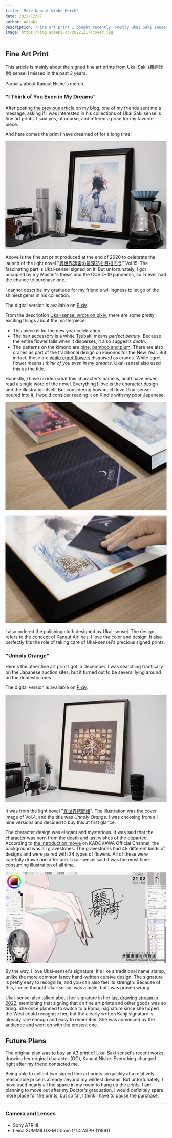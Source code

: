```yaml
---
title: 'More Kanaut Nishe Merch'
date: 2022/12/07
author: Aozaki
description: "Fine art print I bought recently. Mostly Ukai Saki sensei's signed versions."
image: https://img.aozaki.cc/20221217/cover.jpg
---
```


## Fine Art Print

This article is mainly about the signed fine art prints from Ukai Saki (鵜飼沙樹) sensei I missed in the past 3 years.

Partially about Kanaut Nishe's merch.

### "I Think of You Even in My Dreams"

After posting [the previous article](./kanaut-nishe-merch) on my blog, one of my friends sent me a message, asking if I was interested in his collections of Ukai Saki sensei's fine art prints. I said yes, of course, and offered a price for my favorite piece.

And here comes the print I have dreamed of for a long time!

![0001](../../public/images/20221217/0001.jpg)

Above is the fine art print produced at the end of 2020 to celebrate the launch of the light novel "[異世界迷宮の最深部を目指そう](https://www.amazon.co.jp/dp/4865548254)" Vol.15. The fascinating part is Ukai-sensei signed on it! But unfortunately, I got occupied by my Master's thesis and the COVID-19 pandemic, so I never had the chance to purchase one.

I cannot describe my gratitude for my friend's willingness to let go of the shiniest gems in his collection.

The digital version is available on [Pixiv](https://www.pixiv.net/artworks/86713438).

From the description [Ukai-sensei wrote on pixiv](https://www.pixiv.net/artworks/86713438), there are some pretty exciting things about the masterpiece.

- This piece is for the new year celebration.
- The hair accessory is a white [Tsubaki](https://en.wikipedia.org/wiki/Toona_sinensis) means _perfect beauty_. Because the entire flower falls when it disperses, it also suggests _death_.
- The patterns on the kimono are [pine, bamboo and plum](https://en.wikipedia.org/wiki/Three_Friends_of_Winter). There are also cranes as part of the traditional design on kimonos for the New Year. But in fact, these are [white egret flowers](https://en.wikipedia.org/wiki/Pecteilis_radiata) disguised as cranes. White egret flower means _I think of you even in my dreams_. Ukai-sensei also used this as the title.

Honestly, I have no idea what this character's name is, and I have never read a single word of the novel. Everything I love is the character design and the illustration itself. But considering how much love Ukai-sensei poured into it, I would consider reading it on Kindle with my poor Japanese.

![0002](../../public/images/20221217/0002.jpg)

![0003](../../public/images/20221217/0003.jpg)

I also ordered the polishing cloth designed by Ukai-sensei. The design refers to the concept of [Kanaut Airlines](https://twitter.com/ukaisaki/status/1541606179650301953). I love the color and design. It also perfectly fits the role of taking care of Ukai-sensei's precious signed prints.

### "Unholy Orange"

Here's the other fine art print I got in December. I was searching frantically on the Japanese auction sites, but it turned out to be several lying around on the domestic ones.

The digital version is available on [Pixiv](https://www.pixiv.net/artworks/63528913).

![0004](../../public/images/20221217/0004.jpg)

It was from the light novel "[異世界拷問姫](https://mfbunkoj.jp/product/goumonhime/321703000340.html)". The illustration was the cover image of Vol.4, and the title was _Unholy Orange_. I was choosing from all nine versions and decided to buy this at first glance.

The character design was elegant and mysterious. It was said that the character was born from the death and last wishes of the departed. According to [the introduction movie](https://www.youtube.com/watch?v=yfZ-kKjtKbU) on KADOKAWA Official Channel, the background was all gravestones. The gravestones had 48 different kinds of designs and were paired with 24 types of flowers. All of these were carefully drawn one after one. Ukai-sensei said it was the most time-consuming illustration of all time.

![0005](../../public/images/20221217/0005.jpg)

By the way, I love Ukai-sensei's signature. It's like a traditional name stamp, unlike the more common fancy hand-written cursive design. The signature is pretty easy to recognize, and you can also feel its strength. Because of this, I once thought Ukai-sensei was a male, but I was proven wrong.

Ukai-sensei also talked about her signature in her [last drawing stream in 2022](https://www.youtube.com/live/qUCyKW1WcF8&t=28844), mentioning that signing that on fine art prints and other goods was so tiring. She once planned to switch to a Romaji signature since she hoped the West could recognize her, but the clearly written Kanji signature is already rare enough and easy to remember. She was convinced by the audience and went on with the present one.

## Future Plans

The original plan was to buy an A3 print of Ukai Saki sensei's recent works, drawing her original character (OC), Kanaut Nishe. Everything changed right after my friend contacted me.

Being able to collect two signed fine art prints so quickly at a relatively reasonable price is already beyond my wildest dreams. But unfortunately, I have used nearly all the space in my room to hang up the prints. I am planning to move out after my Doctor's graduation. I would definitely spare more place for the prints, but so far, I think I have to pause the purchase.

---

<h3>Camera and Lenses</h3>

- Sony A7R III
- Leica SUMMILUX-M 50mm f/1.4 ASPH (11891)
